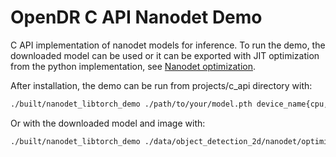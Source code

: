 # OpenDR C API Nanodet Demo

C API implementation of nanodet models for inference.
To run the demo, the downloaded model can be used or it can be exported with JIT optimization from the python implementation, see [Nanodet optimization](../../../../../docs/reference/object-detection-2d-nanodet.md#nanodetlearneroptimize).

After installation, the demo can be run from projects/c_api directory with:
```sh
./built/nanodet_libtorch_demo ./path/to/your/model.pth device_name{cpu, cuda} ./path/to/your/image.jpg height width
```

Or with the downloaded model and image with:

```sh
./built/nanodet_libtorch_demo ./data/object_detection_2d/nanodet/optimized_model/nanodet_m.pth cuda ./data/object_detection_2d/nanodet/database/000000000036.jpg 320 320
```

